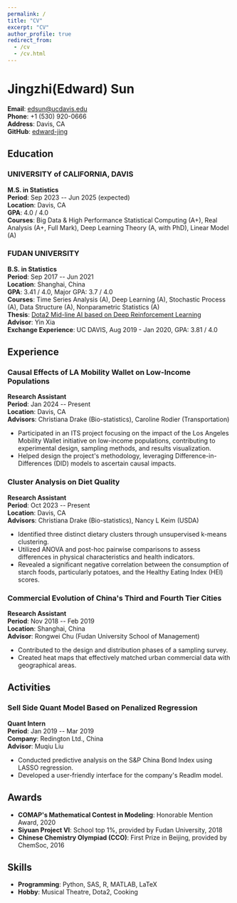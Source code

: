 ```yaml
---
permalink: /
title: "CV"
excerpt: "CV"
author_profile: true
redirect_from: 
  - /cv
  - /cv.html
---
```



# Jingzhi(Edward) Sun

**Email**: [edsun@ucdavis.edu](mailto:edsun@ucdavis.edu)  
**Phone**: +1 (530) 920-0666  
**Address**: Davis, CA  
**GitHub**: [edward-jing](https://github.com/edward-jing)

## Education

### UNIVERSITY of CALIFORNIA, DAVIS
**M.S. in Statistics**  
**Period**: Sep 2023 -- Jun 2025 (expected)  
**Location**: Davis, CA  
**GPA**: 4.0 / 4.0  
**Courses**: Big Data & High Performance Statistical Computing (A+), Real Analysis (A+, Full Mark), Deep Learning Theory (A, with PhD), Linear Model (A)

### FUDAN UNIVERSITY
**B.S. in Statistics**  
**Period**: Sep 2017 -- Jun 2021  
**Location**: Shanghai, China  
**GPA**: 3.41 / 4.0, Major GPA: 3.7 / 4.0  
**Courses**: Time Series Analysis (A), Deep Learning (A), Stochastic Process (A), Data Structure (A), Nonparametric Statistics (A)  
**Thesis**: [Dota2 Mid-line AI based on Deep Reinforcement Learning](https://www.fdsm.fudan.edu.cn/En/preview.html?UID=012108)  
**Advisor**: Yin Xia  
**Exchange Experience**: UC DAVIS, Aug 2019 - Jan 2020, GPA: 3.81 / 4.0

## Experience

### Causal Effects of LA Mobility Wallet on Low-Income Populations
**Research Assistant**  
**Period**: Jan 2024 -- Present  
**Location**: Davis, CA  
**Advisors**: Christiana Drake (Bio-statistics), Caroline Rodier (Transportation)  
- Participated in an ITS project focusing on the impact of the Los Angeles Mobility Wallet initiative on low-income populations, contributing to experimental design, sampling methods, and results visualization.
- Helped design the project's methodology, leveraging Difference-in-Differences (DID) models to ascertain causal impacts.

### Cluster Analysis on Diet Quality
**Research Assistant**  
**Period**: Oct 2023 -- Present  
**Location**: Davis, CA  
**Advisors**: Christiana Drake (Bio-statistics), Nancy L Keim (USDA)  
- Identified three distinct dietary clusters through unsupervised k-means clustering.
- Utilized ANOVA and post-hoc pairwise comparisons to assess differences in physical characteristics and health indicators.
- Revealed a significant negative correlation between the consumption of starch foods, particularly potatoes, and the Healthy Eating Index (HEI) scores.

### Commercial Evolution of China's Third and Fourth Tier Cities
**Research Assistant**  
**Period**: Nov 2018 -- Feb 2019  
**Location**: Shanghai, China  
**Advisor**: Rongwei Chu (Fudan University School of Management)  
- Contributed to the design and distribution phases of a sampling survey.
- Created heat maps that effectively matched urban commercial data with geographical areas.

## Activities

### Sell Side Quant Model Based on Penalized Regression
**Quant Intern**  
**Period**: Jan 2019 -- Mar 2019  
**Company**: Redington Ltd., China  
**Advisor**: Muqiu Liu  
- Conducted predictive analysis on the S&P China Bond Index using LASSO regression.
- Developed a user-friendly interface for the company's Readlm model.

## Awards

- **COMAP's Mathematical Contest in Modeling**: Honorable Mention Award, 2020
- **Siyuan Project VI**: School top 1%, provided by Fudan University, 2018
- **Chinese Chemistry Olympiad (CCO)**: First Prize in Beijing, provided by ChemSoc, 2016

## Skills

- **Programming**: Python, SAS, R, MATLAB, LaTeX
- **Hobby**: Musical Theatre, Dota2, Cooking

